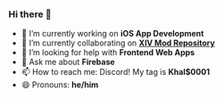### Hi there 👋

<!--
**DevJinnial/DevJinnial** is a ✨ _special_ ✨ repository because its `README.md` (this file) appears on your GitHub profile.
-->

- 🔭 I’m currently working on **iOS App Development**
- 👯 I’m currently collaborating on **[XIV Mod Repository](https://github.com/XivRepo/XivRepo-Frontend)**
- 🤔 I’m looking for help with **Frontend Web Apps**
- 💬 Ask me about **Firebase**
- 📫 How to reach me: Discord! My tag is **Khal$0001**
- 😄 Pronouns: **he/him**
<!-- - 🌱 I’m currently learning **** -->
<!-- - ⚡ Fun fact: **** -->
